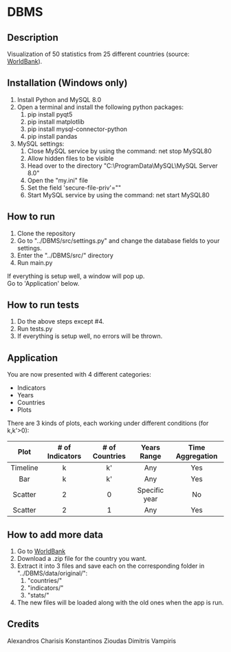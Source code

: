 # DBMS

## Description
Visualization of 50 statistics from 25 different countries (source: [WorldBank](http://data.worldbank.org/)).

## Installation (Windows only)
1. Install Python and MySQL 8.0
2. Open a terminal and install the following python packages:
    1. pip install pyqt5
    2. pip install matplotlib
    3. pip install mysql-connector-python
    4. pip install pandas
3. MySQL settings:
    1. Close MySQL service by using the command: net stop MySQL80
    2. Allow hidden files to be visible
    3. Head over to the directory "C:\ProgramData\MySQL\MySQL Server 8.0"
    4. Open the "my.ini" file
    5. Set the field 'secure-file-priv'=""
    6. Start MySQL service by using the command: net start MySQL80

## How to run
1. Clone the repository
2. Go to "../DBMS/src/settings.py" and change the database fields to your settings. 
3. Enter the "../DBMS/src/" directory
4. Run main.py

If everything is setup well, a window will pop up.  
Go to 'Application' below.

## How to run tests
1. Do the above steps except #4.
4. Run tests.py
5. If everything is setup well, no errors will be thrown.

## Application
You are now presented with 4 different categories:
* Indicators
* Years
* Countries
* Plots

There are 3 kinds of plots, each working under different conditions (for k,k'>0):

| Plot | # of Indicators | # of Countries | Years Range | Time Aggregation |
| :---: | :-------: | :-------: | :---: | :--------------: |
| Timeline | k | k' | Any | Yes |
| Bar | k | k' | Any | Yes |
| Scatter | 2 | 0 | Specific year | No |
| Scatter | 2 | 1 | Any | Yes |

## How to add more data
1. Go to [WorldBank](http://data.worldbank.org/)
2. Download a .zip file for the country you want.
3. Extract it into 3 files and save each on the corresponding folder in "../DBMS/data/original/":
    1. "countries/"
    2. "indicators/"
    3. "stats/"
4. The new files will be loaded along with the old ones when the app is run.

## Credits
Alexandros Charisis
Konstantinos Zioudas
Dimitris Vampiris